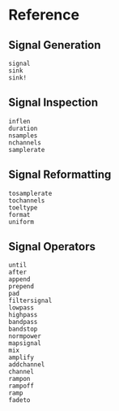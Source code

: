# Reference

## Signal Generation

```@docs
signal
sink
sink!
```

## Signal Inspection
```@docs
inflen
duration
nsamples
nchannels
samplerate
```

## Signal Reformatting

```@docs
tosamplerate
tochannels
toeltype
format
uniform
```

## Signal Operators
```@docs
until
after
append
prepend
pad
filtersignal
lowpass
highpass
bandpass
bandstop
normpower
mapsignal
mix
amplify
addchannel
channel
rampon
rampoff
ramp
fadeto
```